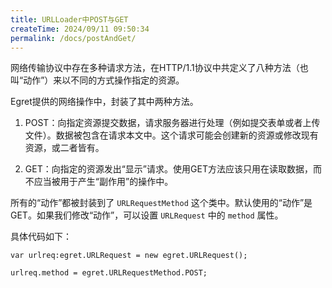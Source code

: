 ```yaml
---
title: URLLoader中POST与GET
createTime: 2024/09/11 09:50:34
permalink: /docs/postAndGet/
---
```

网络传输协议中存在多种请求方法，在HTTP/1.1协议中共定义了八种方法（也叫“动作”）来以不同的方式操作指定的资源。

Egret提供的网络操作中，封装了其中两种方法。

1. POST：向指定资源提交数据，请求服务器进行处理（例如提交表单或者上传文件）。数据被包含在请求本文中。这个请求可能会创建新的资源或修改现有资源，或二者皆有。

2. GET：向指定的资源发出“显示”请求。使用GET方法应该只用在读取数据，而不应当被用于产生“副作用”的操作中。

所有的“动作”都被封装到了 `URLRequestMethod` 这个类中。默认使用的“动作”是GET。如果我们修改“动作”，可以设置 `URLRequest` 中的 `method` 属性。

具体代码如下：
```
var urlreq:egret.URLRequest = new egret.URLRequest();

urlreq.method = egret.URLRequestMethod.POST;
```
